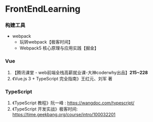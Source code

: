 # FrontEndLearning

### 构建工具

- webpack
  - 玩转webpack【极客时间】
  - Webpack5 核心原理与应用实践【掘金】

### Vue

1. 【腾讯课堂 - web前端全栈高薪就业课-大神coderwhy出品】**215~228**
2. 《Vue.js 3 + TypeScript 完全指南》王红元、刘军 著

### TypeScript

1. 《TypeScript 教程》阮一峰 : https://wangdoc.com/typescript/
2. 《TypeScript 开发实战》极客时间: https://time.geekbang.org/course/intro/100032201
